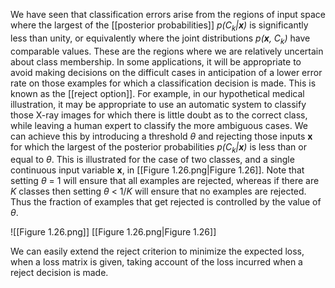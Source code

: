 We have seen that classification errors arise from the regions of input space where the largest of the [[posterior probabilities]] *p($C_k$|**x**)* is significantly less than unity, or equivalently where the joint distributions *p(**x**, $C_k$)* have comparable values. These are the regions where we are relatively uncertain about class membership. In some applications, it will be appropriate to avoid making decisions on the difficult cases in anticipation of a lower error rate on those examples for which a classification decision is made. This is known as the [[reject option]]. For example, in our hypothetical medical illustration, it may be appropriate to use an automatic system to classify those X-ray images for which there is little doubt as to the correct class, while leaving a human expert to classify the more ambiguous cases. We can achieve this by introducing a threshold $\theta$ and rejecting those inputs **x** for which the largest of the posterior probabilities *p($C_k$|**x**)* is less than or equal to $\theta$. This is illustrated for the case of two classes, and a single continuous input variable **x**, in [[Figure 1.26.png|Figure 1.26]]. Note that setting $\theta$ = 1 will ensure that all examples are rejected, whereas if there are *K* classes then setting $\theta$ < 1/*K* will ensure that no examples are rejected. Thus the fraction of examples that get rejected is controlled by the value of $\theta$.

![[Figure 1.26.png]]
[[Figure 1.26.png|Figure 1.26]]

We can easily extend the reject criterion to minimize the expected loss, when a loss matrix is given, taking account of the loss incurred when a reject decision is made.
